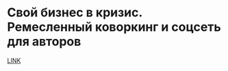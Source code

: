 # Свой бизнес в кризис. Ремесленный коворкинг и соцсеть для авторов



[LINK](https://varlamov.ru/1381426.html)